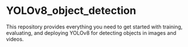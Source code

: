 # YOLOv8_object_detection
 This repository provides everything you need to get started with training, evaluating, and deploying YOLOv8 for detecting objects in images and videos.
